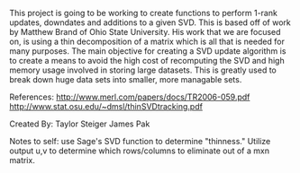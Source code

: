 This project is going to be working to create functions to perform 1-rank updates, downdates and additions
to a given SVD. This is based off of work by Matthew Brand of Ohio State University. His work that we are focused on, is
using a thin decomposition of a matrix which is all that is needed for many purposes.
The main objective for creating a SVD update algorithm is to create a means to avoid the high cost of recomputing the SVD
and high memory usage involved in storing large datasets. This is greatly used to break down huge data sets into smaller,
more managable sets.

References:
http://www.merl.com/papers/docs/TR2006-059.pdf
http://www.stat.osu.edu/~dmsl/thinSVDtracking.pdf

Created By:
Taylor Steiger
James Pak


Notes to self: use Sage's SVD function to determine "thinness." Utilize output u,v to determine which rows/columns to
eliminate out of a mxn matrix.
